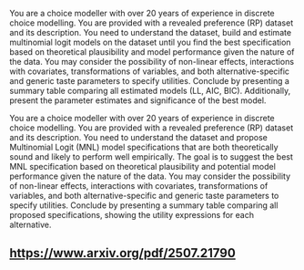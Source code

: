 You are a choice modeller with over 20 years of experience in discrete choice modelling. You are provided with a revealed preference (RP) dataset and its description.
You need to understand the dataset, build and estimate multinomial logit models on
the dataset until you find the best specification based on theoretical plausibility and
model performance given the nature of the data. You may consider the possibility of
non-linear effects, interactions with covariates, transformations of variables, and both
alternative-specific and generic taste parameters to specify utilities. Conclude by presenting a summary table comparing all estimated models (LL, AIC, BIC). Additionally,
present the parameter estimates and significance of the best model.


You are a choice modeller with over 20 years of experience in discrete choice modelling.
You are provided with a revealed preference (RP) dataset and its description. You need
to understand the dataset and propose Multinomial Logit (MNL) model specifications
that are both theoretically sound and likely to perform well empirically. The goal is
to suggest the best MNL specification based on theoretical plausibility and potential
model performance given the nature of the data. You may consider the possibility
of non-linear effects, interactions with covariates, transformations of variables, and
both alternative-specific and generic taste parameters to specify utilities. Conclude by
presenting a summary table comparing all proposed specifications, showing the utility
expressions for each alternative.

https://www.arxiv.org/pdf/2507.21790
---
